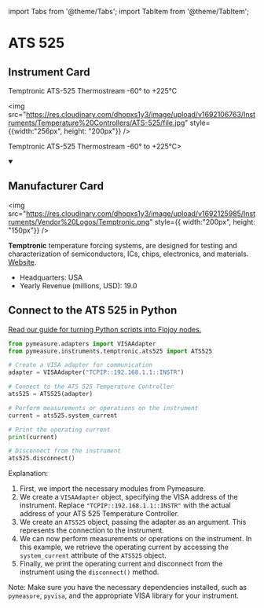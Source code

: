 
import Tabs from '@theme/Tabs';
import TabItem from '@theme/TabItem';

# ATS 525

## Instrument Card

<div className="flex">

<div>

Temptronic ATS-525 Thermostream -60° to +225°C

</div>

<img src="https://res.cloudinary.com/dhopxs1y3/image/upload/v1692106763/Instruments/Temperature%20Controllers/ATS-525/file.jpg" style={{width:"256px", height: "200px"}} />

</div>

Temptronic ATS-525 Thermostream -60° to +225°C>

<details open>
<summary><h2>Manufacturer Card</h2></summary>

<img src="https://res.cloudinary.com/dhopxs1y3/image/upload/v1692125985/Instruments/Vendor%20Logos/Temptronic.png" style={{ width:"200px", height: "150px"}} />

**Temptronic** temperature forcing systems, are designed for testing and characterization of semiconductors, ICs, chips, electronics, and materials. <a href="https://www.intestthermal.com/temptronic">Website</a>.

<ul>
  <li>Headquarters: USA</li>
  <li>Yearly Revenue (millions, USD): 19.0</li>
</ul>
</details>

## Connect to the ATS 525 in Python

[Read our guide for turning Python scripts into Flojoy nodes.](https://docs.flojoy.ai/custom-nodes/creating-custom-node/)


<Tabs>
<TabItem value="Pymeasure" label="Pymeasure">


```python
from pymeasure.adapters import VISAAdapter
from pymeasure.instruments.temptronic.ats525 import ATS525

# Create a VISA adapter for communication
adapter = VISAAdapter("TCPIP::192.168.1.1::INSTR")

# Connect to the ATS 525 Temperature Controller
ats525 = ATS525(adapter)

# Perform measurements or operations on the instrument
current = ats525.system_current

# Print the operating current
print(current)

# Disconnect from the instrument
ats525.disconnect()
```

Explanation:
1. First, we import the necessary modules from Pymeasure.
2. We create a `VISAAdapter` object, specifying the VISA address of the instrument. Replace `"TCPIP::192.168.1.1::INSTR"` with the actual address of your ATS 525 Temperature Controller.
3. We create an `ATS525` object, passing the adapter as an argument. This represents the connection to the instrument.
4. We can now perform measurements or operations on the instrument. In this example, we retrieve the operating current by accessing the `system_current` attribute of the `ATS525` object.
5. Finally, we print the operating current and disconnect from the instrument using the `disconnect()` method.

Note: Make sure you have the necessary dependencies installed, such as `pymeasure`, `pyvisa`, and the appropriate VISA library for your instrument.

</TabItem>
</Tabs>